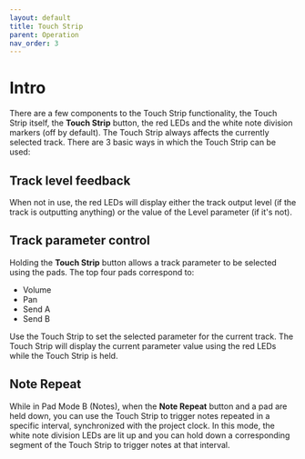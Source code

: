 ```yaml
---
layout: default
title: Touch Strip
parent: Operation
nav_order: 3
---
```


# Intro

There are a few components to the Touch Strip functionality, the Touch Strip itself, the **Touch Strip** button, the red LEDs and the white note division markers (off by default).
The Touch Strip always affects the currently selected track.
There are 3 basic ways in which the Touch Strip can be used:

## Track level feedback

When not in use, the red LEDs will display either the track output level (if the track is outputting anything) or the value of the Level parameter (if it's not).

## Track parameter control

Holding the **Touch Strip** button allows a track parameter to be selected using the pads. The top four pads correspond to:
* Volume
* Pan
* Send A
* Send B

Use the Touch Strip to set the selected parameter for the current track. The Touch Strip will display the current parameter value using the red LEDs while the Touch Strip is held.

## Note Repeat

While in Pad Mode B (Notes), when the **Note Repeat** button and a pad are held down, you can use the Touch Strip to trigger notes repeated in a specific interval, synchronized with the project clock.
In this mode, the white note division LEDs are lit up and you can hold down a corresponding segment of the Touch Strip to trigger notes at that interval.